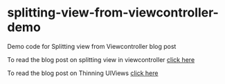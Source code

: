 # splitting-view-from-viewcontroller-demo
Demo code for Splitting view from Viewcontroller blog post

To read the blog post on splitting view in viewcontroller [click here](https://dvlper.in/blog/swift-splitting-view-in-viewcontroller)

To read the blog post on Thinning UIViews [click here](https://dvlper.in/blog/thinning-uiviews)
